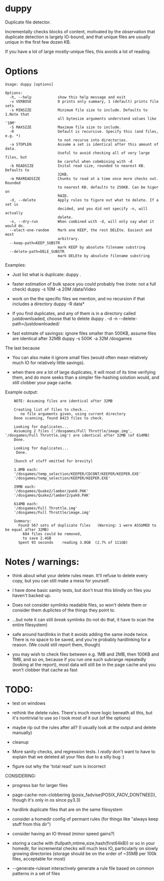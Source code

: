 duppy
================


Duplicate file detector.

Incrementally checks blocks of content, motivated by the observation that duplicate detection is largely IO-bound, and that unique files are usually unique in the first few dozen KB.

If you have a lot of large mostly-unique files, this avoids a lot of reading.



Options
===
```
Usage: duppy [options]

Options:
  -h, --help            show this help message and exit
  -v VERBOSE            0 prints only summary, 1 (default) prints file sets
  -s MINSIZE            Minimum file size to include. Defaults to 1.Note that
                        all bytesize arguments understand values like '10M'
  -S MAXSIZE            Maximum file size to include.
  -R                    Default is recursive. Specify this (and files, e.g. *)
                        to not recurse into directories.
  -a STOPLEN            Assume a set is identical after this amount of data.
                        Useful to avoid checking all of very large files, but
                        be careful when cobmbining with -d
  -b READSIZE           Inital read size, rounded to nearest KB. Defaults to
                        32KB.
  -m MAXREADSIZE        Chunks to read at a time once more checks out. Rounded
                        to nearest KB. defaults to 256KB. Can be higer on
                        RAID.
  -d, --delete          Apply rules to figure out what to delete. If a set is
                        decided, and you did not specify -n, will actually
                        delete.
  -n, --dry-run         When combined with -d, will only say what it would do.
  --elect-one-random    Mark one KEEP, the rest DELEte. Easiest and most
                        arbitrary.
  --keep-path=KEEP_SUBSTR
                        mark KEEP by absolute filename substring
  --delete-path=DELE_SUBSTR
                        mark DELEte by absolute filename substring
```


Examples:

* Just list what is duplicate:
    duppy .

* faster estimation of bulk space you could probably free  (note: not a full check)
    duppy -s 10M -a 20M /data/Video

* work on the the specific files we mention, and no recursion if that includes a directory
    duppy -R data*


* If you find duplicates, and any of them is in a directory called justdownloaded, choose that to delete
    duppy . -d -n --delete-path=/justdownloaded/

* fast estimate of savingss: ignore files smaller than 500KB, assume files are identical after 32MB
    duppy -s 500K -a 32M /dosgames


The last because 
* You can also make it ignore small files (would often mean relatively much IO for relatively little savings).

* when there _are_ a lot of large duplicates, it will most of its time verifying them, and do more seeks than a simpler file-hashing solution would, and still clobber your page cache.




Example output:
```
    NOTE: Assuming files are identical after 32MB

    Creating list of files to check...
       no file arguments given, using current directory
    Done scanning, found 8423 files to check.

    Looking for duplicates...
    Assuming 2 files ('/dosgames/Full Throttle/image.img', '/dosgames/Full Throttle.img') are identical after 32MB (of 614MB)
    Done.
    
    Looking for duplicates...
     Done.
    
    [bunch of stuff omitted for brevity]
    
    1.8MB each:
    '/dosgames/temp_selection/KEEPER/CDCONT/KEEPER/KEEPER.EXE'
    '/dosgames/temp_selection/KEEPER/KEEPER.EXE'
    
    29MB each:
    '/dosgames/Quake2/lamber/pak0.PAK'
    '/dosgames/Quake2/lamber2/pak0.PAK'
    
    614MB each:
    '/dosgames/Full Throttle.img'
    '/dosgames/Full Throttle/image.img'
    
    Summary:
      Found 567 sets of duplicate files   (Warning: 1 were ASSUMED to be equal after 32MB)
        684 files could be removed,
        to save 2.4GB
      Spent 93 seconds    reading 3.0GB  (2.7% of 111GB)
```



Notes / warnings:
=====
* think about what your delete rules mean. It'll refuse to delete every copy, but you can still make a mess for yourself.
* I have done basic sanity tests, but don't trust this blindly on files you haven't backed up.

* Does not consider symlinks readable files, so won't delete them or consider them duplictes of the things they point to.
* ...but note it can still _break_ symlinks (to not do that, it have to scan the entire filesystem)

* safe around hardlinks in that it avoids adding the same inode twice. There is no space to be saved, and you're probably hardlinking for a reason. (We could still report them, though)

* you may wish to check files between e.g. 1MB and 2MB, then 100KB and 1MB, and so on, because if you run one such subrange repeatedly (looking at the report), most data will still be in the page cache and you won't clobber that cache as fast



TODO:
=====
* test on windows

* rethink the delete rules. There's much more logic beneath all this, but it's nontrivial to use so I took most of it out (of the options)
* maybe rip out the rules after all? (I usually look at the output and delete manually)

* cleanup

* More sanity checks, and regression tests. I _really_ don't want to have to explain that we deleted all your files due to a silly bug  :)

* figure out why the 'total read' sum is incorrect



CONSIDERING:
* progress bar for larger files

* page-cache-non-clobbering (posix_fadvise(POSIX_FADV_DONTNEED), though it's only in os since py3.3)

* hardlink duplicate files that are on the same filesystem

* consider a homedir config of permant rules (for things like "always keep stuff from this dir")

* consider having an IO thread (minor speed gains?)

* storing a cache with (fullpath,mtime,size,hash(first64kB)) or so in your homedir,
  for incremental checks will much less IO, particularly on slowly growing directories
  (storage should be on the order of ~35MB per 100k files, acceptable for most)

* --generate-ruleset   interactively generate a rule file based on common patterns in a set of files
